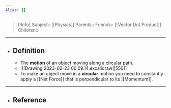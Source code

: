 ```yaml
---
Alias: []
---
```

> [!Info]
> Subject:: [[Physics]]
> Parents:: 
> Friends:: [[Vector Dot Product]]
> Children:: 
---
- ## Definition
	- The **motion** of an object moving along a circular path.
	- ![[Drawing 2023-02-23 00.09.14.excalidraw||550]]
	- To make an object move in a **circular** motion you need to constantly apply a [[Net Force]] that is perpendicular to its [[Momentum]].
---
- ## Reference